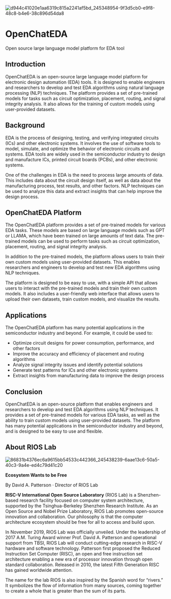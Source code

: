 ![d944c41020e1aa6319c815a2241af5bd_245348954-9f3d5cb0-e9f8-48c8-b4e6-38c896d54da8](https://github.com/RIOSMPW/3DPackageTech/assets/100336131/4b35880e-241c-4639-b721-54ec10023766)



# OpenChatEDA
Open source large language model platform for EDA tool 

## Introduction

OpenChatEDA is an open-source large language model platform for electronic design automation (EDA) tools. It is designed to enable engineers and researchers to develop and test EDA algorithms using natural language processing (NLP) techniques. The platform provides a set of pre-trained models for tasks such as circuit optimization, placement, routing, and signal integrity analysis. It also allows for the training of custom models using user-provided datasets.

## Background

EDA is the process of designing, testing, and verifying integrated circuits (ICs) and other electronic systems. It involves the use of software tools to model, simulate, and optimize the behavior of electronic circuits and systems. EDA tools are widely used in the semiconductor industry to design and manufacture ICs, printed circuit boards (PCBs), and other electronic systems.

One of the challenges in EDA is the need to process large amounts of data. This includes data about the circuit design itself, as well as data about the manufacturing process, test results, and other factors. NLP techniques can be used to analyze this data and extract insights that can help improve the design process.

## OpenChatEDA Platform

The OpenChatEDA platform provides a set of pre-trained models for various EDA tasks. These models are based on large language models such as GPT or LLAMA, which have been trained on large amounts of text data. The pre-trained models can be used to perform tasks such as circuit optimization, placement, routing, and signal integrity analysis.

In addition to the pre-trained models, the platform allows users to train their own custom models using user-provided datasets. This enables researchers and engineers to develop and test new EDA algorithms using NLP techniques.

The platform is designed to be easy to use, with a simple API that allows users to interact with the pre-trained models and train their own custom models. It also includes a user-friendly web interface that allows users to upload their own datasets, train custom models, and visualize the results.

## Applications

The OpenChatEDA platform has many potential applications in the semiconductor industry and beyond. For example, it could be used to:

- Optimize circuit designs for power consumption, performance, and other factors
- Improve the accuracy and efficiency of placement and routing algorithms
- Analyze signal integrity issues and identify potential solutions
- Generate test patterns for ICs and other electronic systems
- Extract insights from manufacturing data to improve the design process

## Conclusion

OpenChatEDA is an open-source platform that enables engineers and researchers to develop and test EDA algorithms using NLP techniques. It provides a set of pre-trained models for various EDA tasks, as well as the ability to train custom models using user-provided datasets. The platform has many potential applications in the semiconductor industry and beyond, and is designed to be easy to use and flexible.


## About RIOS Lab
![86831b4376ec6a9615bb54533c442366_245438239-6aae13c6-50a5-40c3-9a4e-ed4c79d41c20](https://github.com/RIOSMPW/3DPackageTech/assets/100336131/b716a57a-4983-460a-ad13-7c52e89283e5)



**Ecosystem Wants to be Free**

By David A. Patterson · Director of RIOS Lab

**RISC-V International Open Source Laboratory** (RIOS Lab) is a Shenzhen-based research facility focused on computer system architecture, supported by the Tsinghua-Berkeley Shenzhen Research Institute. As an Open Source and Nobel Prize Laboratory, RIOS Lab promotes open-source innovation and collaboration. Our philosophy is that the computer architecture ecosystem should be free for all to access and build upon.

In November 2019, RIOS Lab was officially unveiled. Under the leadership of 2017 A.M. Turing Award winner Prof. David A. Patterson and operational support from TBSI,  RIOS Lab will conduct cutting-edge research in RISC-V hardware and software technology. Patterson first proposed the Reduced Instruction Set Computer (RISC), an open and free instruction set architecture enabling a new era of processor innovation through open standard collaboration. Released in 2010, the latest Fifth Generation RISC has gained worldwide attention.

The name for the lab RIOS is also inspired by the Spanish word for “rivers.” It symbolizes the flow of information from many sources, coming together to create a whole that is greater than the sum of its parts.




